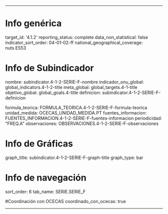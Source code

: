 ---

# Info genérica
target_id: '4.1.2'
reporting_status: complete
data_non_statistical: false
indicator_sort_order: 04-01-02-ff
national_geographical_coverage: nuts.ES53

# Info de Subindicador
nombre: subindicator.4-1-2-SERIE-F-nombre
indicador_onu_global: global_indicators.4-1-2-title
meta_global: global_targets.4-1-title
objetivo_global: global_goals.4-title
definicion: subindicator.4-1-2-SERIE-F-definicion

formula_teorica: FORMULA_TEORICA.4-1-2-SERIE-F-formula-teorica
unidad_medida: OCECAS_UNIDAD_MEDIDA.PT
fuentes_informacion: FUENTES_INFORMACION.4-1-2-SERIE-F-fuentes-informacion
periodicidad: "FREQ.A"
observaciones: OBSERVACIONES.4-1-2-SERIE-F-observaciones


# Info de Gráficas
graph_title: subindicator.4-1-2-SERIE-F-graph-title
graph_type: bar

# Info de navegación
sort_order: 6
tab_name: SERIE.SERIE_F

#Coordinación con OCECAS
coordinado_con_ocecas: true

---